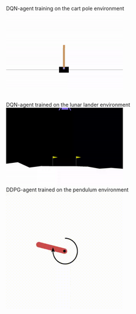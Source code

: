 DQN-agent training on the cart pole environment
<img src="./videos/cart_pole/cart_pole.gif" alt="alt text">

<br/>
DQN-agent trained on the lunar lander environment
<img src="./videos/lander_discrete/land/lander.gif" alt="alt text">

<br/>
DDPG-agent trained on the pendulum environment
<img src="./videos/pendulum/with_noise_decay/pendulum.gif" alt="alt text">
